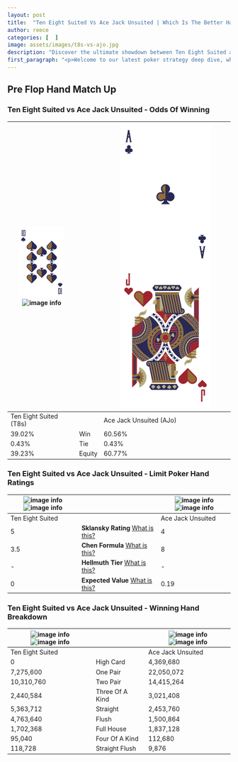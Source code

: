 ```yaml
---
layout: post
title:  "Ten Eight Suited Vs Ace Jack Unsuited | Which Is The Better Hand In Poker? A Complete Guide"
author: reece
categories: [  ]
image: assets/images/t8s-vs-ajo.jpg
description: "Discover the ultimate showdown between Ten Eight Suited and Ace Jack Unsuited in poker! Uncover the odds, strategies, and scenarios where one hand triumphs over the other. Get ready to up your poker game with this thrilling analysis."
first_paragraph: "<p>Welcome to our latest poker strategy deep dive, where we're pitting two distinct hands against each other in a high-stakes showdown: Ten Eight Suited vs Ace Jack Unsuited.</p><p>In the dynamic world of poker, every decision counts, and knowing which hand holds the upper hand is key to your success at the table.</p><p>In this article, we'll dissect these two hands, explore the scenarios where one dominates the other, and equip you with the knowledge to make strategic choices that can tip the odds in your favor.</p><p>Get ready to unravel the intriguing dynamics of these poker hands and elevate your game to new heights.</p>"
---
```




[comment]: # (sp0)

## Pre Flop Hand Match Up

<div class="table hand-ratings" markdown="1"> 



### Ten Eight Suited vs Ace Jack Unsuited - Odds Of Winning


    
| ![image info](assets/images/hand1/T.png) ![image info](assets/images/hand1/8s.png) |  | ![image info](assets/images/hand2/A.png) ![image info](assets/images/hand2/Jo.png) |
| -------- | -------- | -------- |
| Ten Eight Suited (T8s) |  | Ace Jack Unsuited (AJo) |
| 39.02% | Win | 60.56% |
| 0.43% | Tie | 0.43% |
| 39.23% | Equity | 60.77% |




[comment]: # (sp1)



### Ten Eight Suited vs Ace Jack Unsuited - Limit Poker Hand Ratings


    
| ![image info](https://www.riverpairs.com/assets/images/hand1/T.png) ![image info](https://www.riverpairs.com/assets/images/hand1/8s.png) |  | ![image info](https://www.riverpairs.com/assets/images/hand2/A.png) ![image info](https://www.riverpairs.com/assets/images/hand2/Jo.png) |
| -------- | -------- | -------- |
| Ten Eight Suited |  | Ace Jack Unsuited |
| 5 | **Sklansky Rating** [What is this?](/sklansky-rating-explained) | 4 |
| 3.5 | **Chen Formula** [What is this?](/chen-formula-explained) | 8 |
| - | **Hellmuth Tier** [What is this?](/Hellmuth-tier-explained) | - |
| 0 | **Expected Value** [What is this?](/expected-value-explained) | 0.19 |




[comment]: # (sp2)



### Ten Eight Suited vs Ace Jack Unsuited - Winning Hand Breakdown


    
| ![image info](https://www.riverpairs.com/assets/images/hand1/T.png) ![image info](https://www.riverpairs.com/assets/images/hand1/8s.png) |  | ![image info](https://www.riverpairs.com/assets/images/hand2/A.png) ![image info](https://www.riverpairs.com/assets/images/hand2/Jo.png) |
| -------- | -------- | -------- |
| Ten Eight Suited |  | Ace Jack Unsuited |
| 0 | High Card | 4,369,680 |
| 7,275,600 | One Pair | 22,050,072 |
| 10,310,760 | Two Pair | 14,415,264 |
| 2,440,584 | Three Of A Kind | 3,021,408 |
| 5,363,712 | Straight | 2,453,760 |
| 4,763,640 | Flush | 1,500,864 |
| 1,702,368 | Full House | 1,837,128 |
| 95,040 | Four Of A Kind | 112,680 |
| 118,728 | Straight Flush | 9,876 |




[comment]: # (sp3)



</div>

[comment]: # (sp4)



[comment]: # (sp5)

